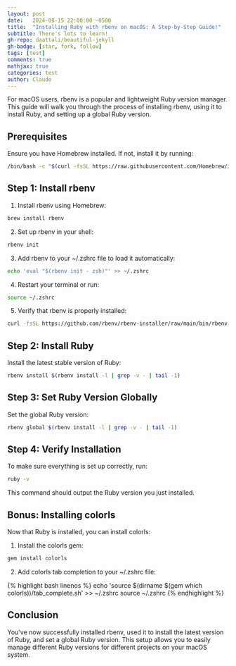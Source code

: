```yaml
---
layout: post
date:   2024-08-15 22:00:00 -0500
title:  "Installing Ruby with rbenv on macOS: A Step-by-Step Guide!"
subtitle: There's lots to learn!
gh-repo: daattali/beautiful-jekyll
gh-badge: [star, fork, follow]
tags: [test]
comments: true
mathjax: true
categories: test
author: Claude
---
```


For macOS users, rbenv is a popular and lightweight Ruby version manager. This guide will walk you through the process of installing rbenv, using it to install Ruby, and setting up a global Ruby version.

## Prerequisites

Ensure you have Homebrew installed. If not, install it by running:

```bash
/bin/bash -c "$(curl -fsSL https://raw.githubusercontent.com/Homebrew/install/HEAD/install.sh)"
```

## Step 1: Install rbenv

1. Install rbenv using Homebrew:

```bash
brew install rbenv
```

2. Set up rbenv in your shell:

```bash
rbenv init
```

3. Add rbenv to your ~/.zshrc file to load it automatically:

```bash
echo 'eval "$(rbenv init - zsh)"' >> ~/.zshrc
```

4. Restart your terminal or run:

```bash
source ~/.zshrc
```

5. Verify that rbenv is properly installed:

```bash
curl -fsSL https://github.com/rbenv/rbenv-installer/raw/main/bin/rbenv-doctor | bash
```

## Step 2: Install Ruby

Install the latest stable version of Ruby:

```bash
rbenv install $(rbenv install -l | grep -v - | tail -1)
```

## Step 3: Set Ruby Version Globally

Set the global Ruby version:

```bash
rbenv global $(rbenv install -l | grep -v - | tail -1)
```

## Step 4: Verify Installation

To make sure everything is set up correctly, run:

```bash
ruby -v
```

This command should output the Ruby version you just installed.

## Bonus: Installing colorls

Now that Ruby is installed, you can install colorls:

1. Install the colorls gem:

```bash
gem install colorls
```

2. Add colorls tab completion to your ~/.zshrc file:

{% highlight bash linenos %}
echo 'source $(dirname $(gem which colorls))/tab_complete.sh' >> ~/.zshrc
source ~/.zshrc
{% endhighlight %}

## Conclusion

You've now successfully installed rbenv, used it to install the latest version of Ruby, and set a global Ruby version. This setup allows you to easily manage different Ruby versions for different projects on your macOS system.
